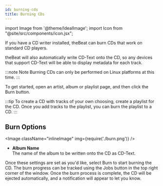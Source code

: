 ```yaml
---
id: burning-cds
title: Burning CDs
---
```


import Image from '@theme/IdealImage';
import Icon from "@site/src/components/icon.jsx";

If you have a CD writer installed, theBeat can burn CDs that work on standard CD players.

theBeat will also automatically write CD-Text onto the CD, so any devices that support CD-Text will be able to display metadata for each track.

:::note Note
Burning CDs can only be performed on Linux platforms at this time.
:::

To get started, open an artist, album or playlist page, and then click the <Icon name="tools-media-optical-burn" /> Burn button.

:::tip
To create a CD with tracks of your own choosing, create a playlist for the CD. Once you add tracks to the playlist, you can burn the playlist to a CD.
:::

## Burn Options

<Image className="inlineImage" img={require('./burn.png')} />

- **Album Name**<br />
  The name of the album to be written onto the CD as CD-Text.

Once these settings are set as you'd like, select <Icon name="tools-media-optical-burn" /> Burn to start burning the CD. The burn progress can be tracked using the Jobs button in the top right corner of the window. Once the burn process is complete, the CD will be ejected automatically, and a notification will appear to let you know.